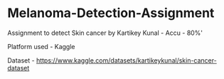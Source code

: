 # Melanoma-Detection-Assignment
Assignment to detect Skin cancer by Kartikey Kunal - Accu - 80%'

Platform used - Kaggle

Dataset - https://www.kaggle.com/datasets/kartikeykunal/skin-cancer-dataset

